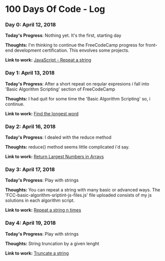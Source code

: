 # 100 Days Of Code - Log

### Day 0: April 12, 2018

**Today's Progress**: Nothing yet. It's the first, starting day

**Thoughts:** I'm thinking to continue the FreeCodeCamp progress for front-end development certification. This envolves some projects.

**Link to work:** [JavaScript - Repeat a string](https://www.freecodecamp.org/challenges/repeat-a-string-repeat-a-string)


### Day 1: April 13, 2018

**Today's Progress**: After a short repeat on reqular expresions i fall into 'Basic Algorithm Scripting' section of FreeCodeCamp 

**Thoughts:** I had quit for some time the 'Basic Algorithm Scripting' so, i continue.

**Link to work:** [Find the longest word](https://www.freecodecamp.org/challenges/find-the-longest-word-in-a-string)


### Day 2: April 16, 2018

**Today's Progress**: I dealed with the reduce method 

**Thoughts:** reduce() method seems little complicated i'd say.

**Link to work:** [Return Largest Numbers in Arrays](https://www.freecodecamp.org/challenges/return-largest-numbers-in-arrays)


### Day 3: April 17, 2018

**Today's Progress**: Play with strings

**Thoughts:** You can repeat a string with many basic or advanced ways. The 'FCC-basic-algorithm-sriptint-js-files.js' file uploaded consists of my js solutions in each algorithm script.

**Link to work:** [Repeat a string n times](https://www.freecodecamp.org/challenges/repeat-a-string-repeat-a-string)


### Day 4: April 19, 2018

**Today's Progress**: Play with strings

**Thoughts:** String truncation by a given lenght

**Link to work:** [Truncate a string](https://www.freecodecamp.org/challenges/truncate-a-string)
